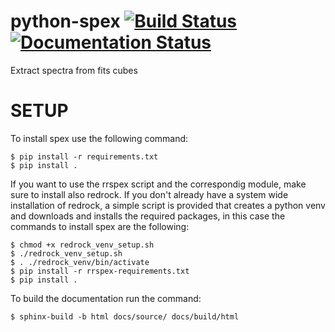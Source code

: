 # python-spex [![Build Status](https://app.travis-ci.com/mauritiusdadd/python-spex.svg?token=fRNrxziGGvs3HmNyD6gZ&branch=main)](https://app.travis-ci.com/mauritiusdadd/python-spex)[![Documentation Status](https://readthedocs.org/projects/python-spex/badge/?version=latest)](https://python-spex.readthedocs.io/en/latest/?badge=latest)

Extract spectra from fits cubes

# SETUP

To install spex use the following command:

    $ pip install -r requirements.txt
    $ pip install .

If you want to use the rrspex script and the correspondig module, make sure to install also redrock. If you don't already have a system wide installation of redrock, a simple script is provided that creates a python venv and downloads and installs the required packages, in this case the commands to install spex are the following:

    $ chmod +x redrock_venv_setup.sh
    $ ./redrock_venv_setup.sh
    $ . ./redrock_venv/bin/activate
    $ pip install -r rrspex-requirements.txt
    $ pip install .


To build the documentation run the command:

    $ sphinx-build -b html docs/source/ docs/build/html
